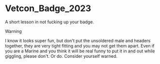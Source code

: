 # Vetcon_Badge_2023

A short lesson in not fucking up your badge.

> [!WARNING]
> I know it looks super fun, but don't put the unsoldered male and headers together, they are very tight fitting and you may not get them apart. Even if you are a Marine and you think it will be real funny to put it in and out while giggling, please don't. Or do. Consider yourself warned.


